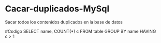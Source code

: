 # Cacar-duplicados-MySql
Sacar todos los contenidos duplicados en la base de datos


#Codigo
SELECT name, COUNT(*) c FROM table GROUP BY name HAVING c > 1
